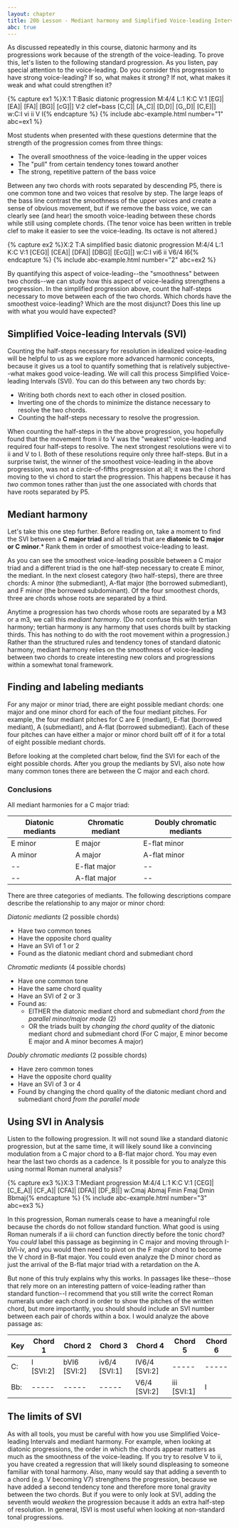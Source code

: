```yaml
---
layout: chapter
title: 20b Lesson - Mediant harmony and Simplified Voice-leading Intervals
abc: true
---
```


As discussed repeatedly in this course, diatonic harmony and its progressions work because of the strength of the voice-leading. To prove this, let's listen to the following standard progression. As you listen, pay special attention to the voice-leading. Do you consider this progression to have strong voice-leading? If so, what makes it strong? If not, what makes it weak and what could strengthen it?

{% capture ex1 %}X:1
T:Basic diatonic progression
M:4/4
L:1
K:C
V:1
[EG]| [EA]| [FA]| [BG]| [cG]|]
V:2 clef=bass
[C,C]| [A,,C]| [D,D]| [G,,D]| [C,E]|]
w:C:I vi ii V I{% endcapture %}
{% include abc-example.html number="1" abc=ex1 %}

Most students when presented with these questions determine that the strength of the progression comes from three things:
- The overall smoothness of the voice-leading in the upper voices 
- The "pull" from certain tendency tones toward another
- The strong, repetitive pattern of the bass voice 

Between any two chords with roots separated by descending P5, there is one common tone and two voices that resolve by step. The large leaps of the bass line contrast the smoothness of the upper voices and create a sense of obvious movement, but if we remove the bass voice, we can clearly see (and hear) the smooth voice-leading between these chords while still using complete chords. (The tenor voice has been written in treble clef to make it easier to see the voice-leading. Its octave is not altered.)

{% capture ex2 %}X:2
T:A simplified basic diatonic progression
M:4/4
L:1
K:C
V:1
[CEG]| [CEA]| [DFA]| [DBG]| [EcG]|]
w:C:I vi6 ii V6/4 I6{% endcapture %}
{% include abc-example.html number="2" abc=ex2 %}

By quantifying this aspect of voice-leading--the "smoothness" between two chords--we can study how this aspect of voice-leading strengthens a progression. In the simplified progression above, count the half-steps necessary to move between each of the two chords. Which chords have the smoothest voice-leading? Which are the most disjunct? Does this line up with what you would have expected?

## Simplified Voice-leading Intervals (SVI)

Counting the half-steps necessary for resolution in idealized voice-leading will be helpful to us as we explore more advanced harmonic concepts, because it gives us a tool to quantify something that is relatively subjective--what makes good voice-leading. We will call this process Simplified Voice-leading Intervals (SVI). You can do this between any two chords by:
- Writing both chords next to each other in closed position.
- Inverting one of the chords to minimize the distance necessary to resolve the two chords.
- Counting the half-steps necessary to resolve the progression.

When counting the half-steps in the the above progression, you hopefully found that the movement from ii to V was the "weakest" voice-leading and required four half-steps to resolve. The next strongest resolutions were vi to ii and V to I. Both of these resolutions require only three half-steps. But in a surprise twist, the winner of the smoothest voice-leading in the above progression, was not a circle-of-fifths progression at all; it was the I chord moving to the vi chord to start the progression. This happens because it has *two* common tones rather than just the one associated with chords that have roots separated by P5.

## Mediant harmony

Let's take this one step further. Before reading on, take a moment to find the SVI between a **C major triad** and all triads that are **diatonic to C major or C minor**.* Rank them in order of smoothest voice-leading to least.

As you can see the smoothest voice-leading possible between a C major triad and a different triad is the one half-step necessary to create E minor, the mediant. In the next closest category (two half-steps), there are three chords: A minor (the submediant), A-flat major (the borrowed submediant), and F minor (the borrowed subdominant). Of the four smoothest chords, three are chords whose roots are separated by a third.

Anytime a progression has two chords whose roots are separated by a M3 or a m3, we call this *mediant harmony*. (Do not confuse this with tertian harmony; tertian harmony is any harmony that uses chords built by stacking thirds. This has nothing to do with the root movement within a progression.) Rather than the structured rules and tendency tones of standard diatonic harmony, mediant harmony relies on the smoothness of voice-leading between two chords to create interesting new colors and progressions within a somewhat tonal framework.

## Finding and labeling mediants

For any major or minor triad, there are eight possible mediant chords: one major and one minor chord for each of the four mediant pitches. For example, the four mediant pitches for C are E (mediant), E-flat (borrowed mediant), A (submediant), and A-flat (borrowed submediant). Each of these four pitches can have either a major or minor chord built off of it for a total of eight possible mediant chords.

Before looking at the completed chart below, find the SVI for each of the eight possible chords. After you group the mediants by SVI, also note how many common tones there are between the C major and each chord.

### Conclusions

All mediant harmonies for a C major triad:

Diatonic mediants | Chromatic mediant | Doubly chromatic mediants
 --- | --- | ---
 E minor | E major | E-flat minor
 A minor | A major | A-flat minor
 -- | E-flat major | --
 -- | A-flat major | --

There are three categories of mediants. The following descriptions compare describe the relationship to any major or minor chord:

*Diatonic mediants* (2 possible chords) 
- Have two common tones
- Have the opposite chord quality
- Have an SVI of 1 or 2
- Found as the diatonic mediant chord and submediant chord

*Chromatic mediants* (4 possible chords)
- Have one common tone
- Have the same chord quality
- Have an SVI of 2 or 3
- Found as:
    - EITHER the diatonic mediant chord and submediant chord *from the parallel minor/major mode* (2)
    - OR the triads built by *changing the chord quality* of the diatonic mediant chord and submediant chord (For C major, E minor become E major and A minor becomes A major)

*Doubly chromatic mediants* (2 possible chords) 
- Have zero common tones
- Have the opposite chord quality
- Have an SVI of 3 or 4
- Found by changing the chord quality of the diatonic mediant chord and submediant chord *from the parallel mode*

## Using SVI in Analysis

Listen to the following progression. It will not sound like a standard diatonic progression, but at the same time, it will likely sound like a convincing modulation from a C major chord to a B-flat major chord. You may even hear the last two chords as a cadence. Is it possible for you to analyze this using normal Roman numeral analysis?

{% capture ex3 %}X:3
T:Mediant progression
M:4/4
L:1
K:C
V:1
[CEG]| [C_E_A]| [CF_A]| [CFA]| [DFA]| [DF_B]|]
w:Cmaj Abmaj Fmin Fmaj Dmin Bbmaj{% endcapture %}
{% include abc-example.html number="3" abc=ex3 %}

In this progression, Roman numerals cease to have a meaningful role because the chords do not follow standard function. What good is using Roman numerals if a iii chord can function directly before the tonic chord? You *could* label this passage as beginning in C major and moving through I-bVI-iv, and you would then need to pivot on the F major chord to become the V chord in B-flat major. You could even analyze the D minor chord as just the arrival of the B-flat major triad with a retardation on the A.

But none of this truly explains why this works. In passages like these--those that rely more on an interesting pattern of voice-leading rather than standard function--I recommend that you still write the correct Roman numerals under each chord in order to show the pitches of the written chord, but more importantly, you should should include an SVI number between each pair of chords within a box. I would analyze the above passage as:

Key | Chord 1 | Chord 2 | Chord 3 | Chord 4 | Chord 5 | Chord 6
 --- | --- | --- | --- | --- | --- | ---
 C: | I [SVI:2] | bVI6 [SVI:2] | iv6/4 [SVI:1] | IV6/4 [SVI:2] | ----- | -----
 Bb: | ----- | ----- | ----- | V6/4 [SVI:2] | iii [SVI:1] | I

## The limits of SVI

As with all tools, you must be careful with how you use Simplified Voice-leading Intervals and mediant harmony. For example, when looking at diatonic progressions, the order in which the chords appear matters as much as the smoothness of the voice-leading. If you try to resolve V to ii, you have created a regression that will likely sound displeasing to someone familiar with tonal harmony. Also, many would say that adding a seventh to a chord (e.g. V becoming V7) strengthens the progression, because we have added a second tendency tone and therefore more tonal gravity between the two chords. But if you were to only look at SVI, adding the seventh would *weaken* the progression because it adds an extra half-step of resolution. In general, ISVI is most useful when looking at non-standard tonal progressions.